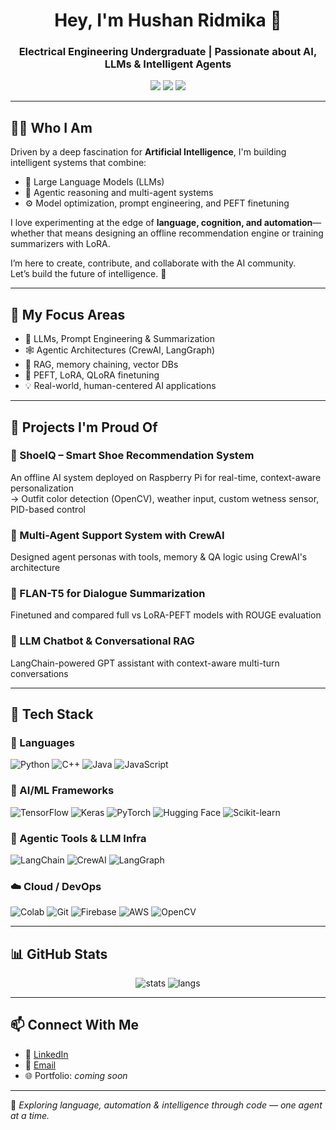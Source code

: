 <!-- Optional banner -->
<!-- <img src="your-banner.png" alt="banner" style="width:100%;"> -->

<h1 align="center">Hey, I'm Hushan Ridmika 👋</h1>
<h3 align="center">Electrical Engineering Undergraduate | Passionate about AI, LLMs & Intelligent Agents</h3>

<p align="center">
  <a href="mailto:hushan1011@gmail.com"><img src="https://img.shields.io/badge/Email-hushan1011@gmail.com-red?style=flat&logo=gmail"></a>
  <a href="https://linkedin.com/in/hushan-ridmika-a09745330"><img src="https://img.shields.io/badge/LinkedIn-Hushan%20Ridmika-blue?style=flat&logo=linkedin"></a>
  <a href="https://github.com/Hushan-10"><img src="https://img.shields.io/github/followers/Hushan-10?label=GitHub&style=social"></a>
</p>

---

## 👨‍💻 Who I Am

Driven by a deep fascination for **Artificial Intelligence**, I'm building intelligent systems that combine:
- 💬 Large Language Models (LLMs)
- 🧠 Agentic reasoning and multi-agent systems
- ⚙️ Model optimization, prompt engineering, and PEFT finetuning

I love experimenting at the edge of **language, cognition, and automation**—whether that means designing an offline recommendation engine or training summarizers with LoRA.

I’m here to create, contribute, and collaborate with the AI community.  
Let’s build the future of intelligence. 🚀

---

## 🧠 My Focus Areas

- 🤖 LLMs, Prompt Engineering & Summarization  
- 🕸️ Agentic Architectures (CrewAI, LangGraph)  
- 📄 RAG, memory chaining, vector DBs  
- 🧪 PEFT, LoRA, QLoRA finetuning  
- 💡 Real-world, human-centered AI applications

---

## 💼 Projects I'm Proud Of

### 🥾 ShoeIQ – Smart Shoe Recommendation System
An offline AI system deployed on Raspberry Pi for real-time, context-aware personalization  
→ Outfit color detection (OpenCV), weather input, custom wetness sensor, PID-based control

### 🤝 Multi-Agent Support System with CrewAI
Designed agent personas with tools, memory & QA logic using CrewAI's architecture

### 🧾 FLAN-T5 for Dialogue Summarization
Finetuned and compared full vs LoRA-PEFT models with ROUGE evaluation

### 💬 LLM Chatbot & Conversational RAG
LangChain-powered GPT assistant with context-aware multi-turn conversations

---

## 🧰 Tech Stack

### 📘 Languages  
![Python](https://img.shields.io/badge/Python-3776AB?style=for-the-badge&logo=python&logoColor=white)
![C++](https://img.shields.io/badge/C++-00599C?style=for-the-badge&logo=c%2B%2B&logoColor=white)
![Java](https://img.shields.io/badge/Java-ED8B00?style=for-the-badge&logo=java&logoColor=white)
![JavaScript](https://img.shields.io/badge/JavaScript-F7DF1E?style=for-the-badge&logo=javascript&logoColor=black)

### 🧠 AI/ML Frameworks  
![TensorFlow](https://img.shields.io/badge/TensorFlow-FF6F00?style=for-the-badge&logo=tensorflow)
![Keras](https://img.shields.io/badge/Keras-D00000?style=for-the-badge&logo=keras)
![PyTorch](https://img.shields.io/badge/PyTorch-EE4C2C?style=for-the-badge&logo=pytorch)
![Hugging Face](https://img.shields.io/badge/HuggingFace-FFD21F?style=for-the-badge&logo=huggingface)
![Scikit-learn](https://img.shields.io/badge/Scikit--Learn-F7931E?style=for-the-badge&logo=scikit-learn)

### 🔗 Agentic Tools & LLM Infra  
![LangChain](https://img.shields.io/badge/LangChain-black?style=for-the-badge)
![CrewAI](https://img.shields.io/badge/CrewAI-E63946?style=for-the-badge)
![LangGraph](https://img.shields.io/badge/LangGraph-008080?style=for-the-badge)

### ☁️ Cloud / DevOps 
![Colab](https://img.shields.io/badge/Google_Colab-F9AB00?style=for-the-badge&logo=googlecolab)
![Git](https://img.shields.io/badge/Git-F05032?style=for-the-badge&logo=git)
![Firebase](https://img.shields.io/badge/Firebase-FFCA28?style=for-the-badge&logo=firebase)
![AWS](https://img.shields.io/badge/AWS-232F3E?style=for-the-badge&logo=amazonaws)
![OpenCV](https://img.shields.io/badge/OpenCV-5C3EE8?style=for-the-badge&logo=opencv)

---

## 📊 GitHub Stats

<p align="center">
  <img src="https://github-readme-stats.vercel.app/api?username=Hushan-10&show_icons=true&theme=radical" alt="stats" />
  <img src="https://github-readme-stats.vercel.app/api/top-langs/?username=Hushan-10&layout=compact&theme=radical" alt="langs" />
</p>

---

## 📫 Connect With Me

- 🔗 [LinkedIn](https://linkedin.com/in/hushan-ridmika-a09745330)
- 📧 [Email](mailto:hushan1011@gmail.com)
- 🌐 Portfolio: *coming soon*

---

🧭 _Exploring language, automation & intelligence through code — one agent at a time._
